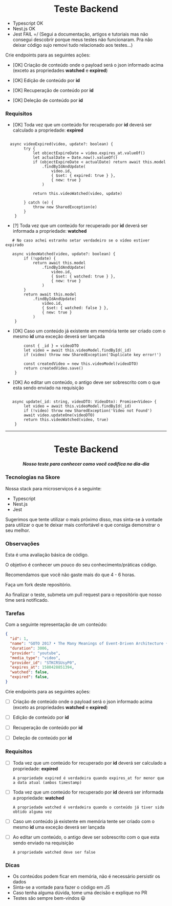 <h1 align="center">Teste Backend</h1>

- Typescript OK
- Nest.js OK
- Jest FAIL =/ (Segui a documentação, artigos e tutoriais mas não consegui descobrir porque meus testes não funcionaram. Pra não deixar código sujo removi tudo relacionado aos testes...)


Crie endpoints para as seguintes ações:

- [OK] Criação de conteúdo onde o payload será o json informado acima (exceto as propriedades **watched** e **expired**)

- [OK] Edição de conteúdo por **id**

- [OK] Recuperação de conteúdo por **id**

- [OK] Deleção de conteúdo por **id**

### Requisitos

- [OK] Toda vez que um conteúdo for recuperado por **id** deverá ser calculado a propriedade: **expired**

```A propriedade expired é verdadeira quando expires_at for menor que a data atual (ambos timestamp)

  async videoExpired(video, update?: boolean) {
        try {
            let objectExpireDate = video.expires_at.valueOf()
            let actualDate = Date.now().valueOf()
            if (objectExpireDate < actualDate) return await this.model
                .findByIdAndUpdate(
                    video.id,
                    { $set: { expired: true } },
                    { new: true }
                )

            return this.videoWatched(video, update)

        } catch (e) {
            throw new SharedException(e)
        }
    }
```

- [?] Toda vez que um conteúdo for recuperado por **id** deverá ser informada a propriedade: **watched**

```A propriedade watched é verdadeira quando o conteúdo já tiver sido obtido alguma vez
   # No caso achei estranho setar verdadeiro se o vídeo estiver expirado	

   async videoWatched(video, update?: boolean) {
        if (!update) {
            return await this.model
                .findByIdAndUpdate(
                    video.id,
                    { $set: { watched: true } },
                    { new: true }
                )
        }
        return await this.model
            .findByIdAndUpdate(
                video.id,
                { $set: { watched: false } },
                { new: true }
            )
    }
```

- [OK] Caso um conteúdo já existente em memória tente ser criado com o mesmo **id** uma exceção deverá ser lançada

```async create(videoDTO: VideoDto): Promise<Video> {
        const { _id } = videoDTO
        let video = await this.videoModel.findById(_id)
        if (video) throw new SharedException('Duplicate key error!')

        const createdVideo = new this.videoModel(videoDTO)
        return createdVideo.save()
    }
```

- [OK] Ao editar um conteúdo, o antigo deve ser sobrescrito com o que esta sendo enviado na requisição

```A propriedade watched deve ser false

   async update(_id: string, videoDTO: VideoDto): Promise<Video> {
        let video = await this.videoModel.findById(_id)
        if (!video) throw new SharedException('Video not Found')
        await video.updateOne(videoDTO)
        return this.videoWatched(video, true)
    }
```
 


-------------------------------------------------------------------------------------------
<h1 align="center">Teste Backend</h1>
<h5 align="center">Nosso teste para conhecer como você codifica no dia-dia</h5>

### Tecnologias na Skore

Nossa stack para microserviços é a seguinte:

- Typescript
- Nest.js
- Jest

Sugerimos que tente utilizar o mais próximo disso, mas sinta-se à vontade para utilizar o que te deixar mais confortável
e que consiga demonstrar o seu melhor.

### Observações

Esta é uma avaliação básica de código.

O objetivo é conhecer um pouco do seu conhecimento/práticas código.

Recomendamos que você não gaste mais do que 4 - 6 horas.

Faça um fork deste repositório.

Ao finalizar o teste, submeta um pull request para o repositório que nosso time será notificado.

### Tarefas

Com a seguinte representação de um conteúdo:

```json
{
  "id": 1,
  "name": "GOTO 2017 • The Many Meanings of Event-Driven Architecture • Martin Fowler",
  "duration": 3006,
  "provider": "youtube",
  "media_type": "video",
  "provider_id": "STKCRSUsyP0",
  "expires_at": 1580428851394,
  "watched": false,
  "expired": false,
}
```

Crie endpoints para as seguintes ações:

- [ ] Criação de conteúdo onde o payload será o json informado acima (exceto as propriedades **watched** e **expired**)

- [ ] Edição de conteúdo por **id**

- [ ] Recuperação de conteúdo por **id**

- [ ] Deleção de conteúdo por **id**

### Requisitos

- [ ] Toda vez que um conteúdo for recuperado por **id** deverá ser calculado a propriedade: **expired**

      A propriedade expired é verdadeira quando expires_at for menor que a data atual (ambos timestamp)

- [ ] Toda vez que um conteúdo for recuperado por **id** deverá ser informada a propriedade: **watched**

      A propriedade watched é verdadeira quando o conteúdo já tiver sido obtido alguma vez

- [ ] Caso um conteúdo já existente em memória tente ser criado com o mesmo **id** uma exceção deverá ser lançada

- [ ] Ao editar um conteúdo, o antigo deve ser sobrescrito com o que esta sendo enviado na requisição

      A propriedade watched deve ser false

### Dicas

- Os conteúdos podem ficar em memória, não é necessário persistir os dados
- Sinta-se a vontade para fazer o código em JS
- Caso tenha alguma dúvida, tome uma decisão e explique no PR
- Testes são sempre bem-vindos :smiley:
